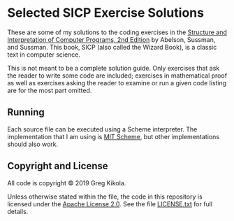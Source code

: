 Selected SICP Exercise Solutions
================================

These are some of my solutions to the coding exercises in the
[Structure and Interpretation of Computer Programs, 2nd
Edition](https://mitpress.mit.edu/sites/default/files/sicp/index.html)
by Abelson, Sussman, and Sussman. This book, SICP (also called the
Wizard Book), is a classic text in computer science.

This is not meant to be a complete solution guide. Only exercises that
ask the reader to write some code are included; exercises in
mathematical proof as well as exercises asking the reader to examine
or run a given code listing are for the most part omitted.


Running
-------

Each source file can be executed using a Scheme interpreter. The
implementation that I am using is [MIT
Scheme](https://www.gnu.org/software/mit-scheme/), but other
implementations should also work.


Copyright and License
---------------------

All code is copyright &copy; 2019 Greg Kikola.

Unless otherwise stated within the file, the code in this repository
is licensed under the [Apache License
2.0](http://www.apache.org/licenses/LICENSE-2.0). See the file
[LICENSE.txt](LICENSE.txt) for full details.
